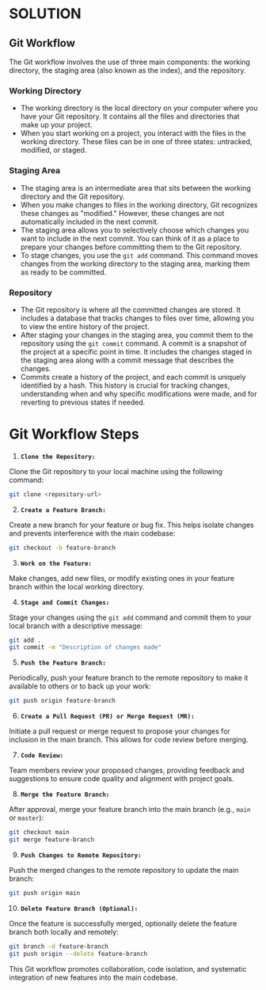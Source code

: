 # SOLUTION 

## Git Workflow 
The Git workflow involves the use of three main components: the working directory, the staging area (also known as the index), and the repository.

### Working Directory
 - The working directory is the local directory on your computer where you have your Git repository. It contains all the files and directories that make up your project.
 - When you start working on a project, you interact with the files in the working directory. These files can be in one of three states: untracked, modified, or staged.

### Staging Area
 - The staging area is an intermediate area that sits between the working directory and the Git repository.
 - When you make changes to files in the working directory, Git recognizes these changes as "modified." However, these changes are not automatically included in the next commit.
 - The staging area allows you to selectively choose which changes you want to include in the next commit. You can think of it as a place to prepare your changes before committing them to the Git repository.
 - To stage changes, you use the `git add` command. This command moves changes from the working directory to the staging area, marking them as ready to be committed.

### Repository
 - The Git repository is where all the committed changes are stored. It includes a database that tracks changes to files over time, allowing you to view the entire history of the project.
 - After staging your changes in the staging area, you commit them to the repository using the `git commit` command. A commit is a snapshot of the project at a specific point in time. It includes the changes staged in the staging area along with a commit message that describes the changes.
 - Commits create a history of the project, and each commit is uniquely identified by a hash. This history is crucial for tracking changes, understanding when and why specific modifications were made, and for reverting to previous states if needed.

# Git Workflow Steps

1. **`Clone the Repository:`**

Clone the Git repository to your local machine using the following command:

```bash
git clone <repository-url>
```

2. **`Create a Feature Branch:`**

Create a new branch for your feature or bug fix. This helps isolate changes and prevents interference with the main codebase:

```bash
git checkout -b feature-branch
```

3. **`Work on the Feature:`**

Make changes, add new files, or modify existing ones in your feature branch within the local working directory.

4. **`Stage and Commit Changes:`**

Stage your changes using the `git add` command and commit them to your local branch with a descriptive message:

```bash
git add .
git commit -m "Description of changes made"
```

5. **`Push the Feature Branch:`**

Periodically, push your feature branch to the remote repository to make it available to others or to back up your work:

```bash
git push origin feature-branch
```

6. **`Create a Pull Request (PR) or Merge Request (MR):`**

Initiate a pull request or merge request to propose your changes for inclusion in the main branch. This allows for code review before merging.

7. **`Code Review:`**

Team members review your proposed changes, providing feedback and suggestions to ensure code quality and alignment with project goals.

8. **`Merge the Feature Branch:`**

After approval, merge your feature branch into the main branch (e.g., `main` or `master`):

```bash
git checkout main
git merge feature-branch
```

9. **`Push Changes to Remote Repository:`**

Push the merged changes to the remote repository to update the main branch:

```bash
git push origin main
```

10. **`Delete Feature Branch (Optional):`**

Once the feature is successfully merged, optionally delete the feature branch both locally and remotely:

```bash 
git branch -d feature-branch
git push origin --delete feature-branch
```

This Git workflow promotes collaboration, code isolation, and systematic integration of new features into the main codebase.
